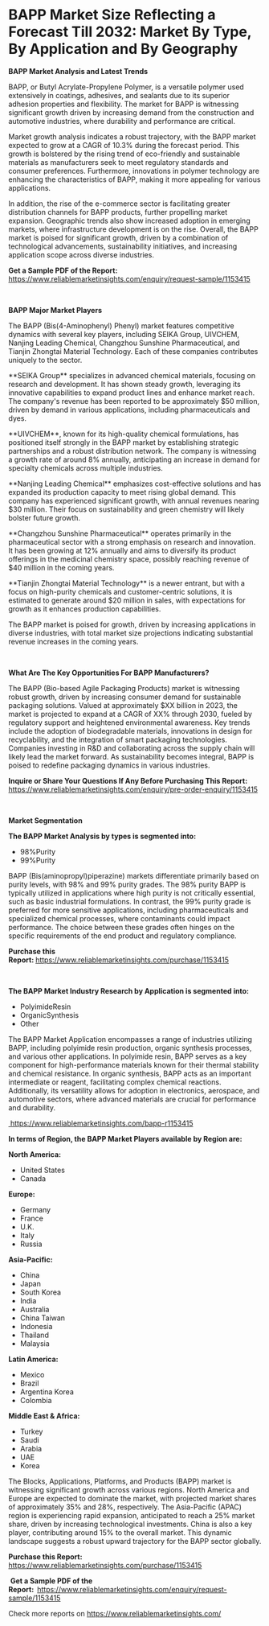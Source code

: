 <p><h1>BAPP Market Size Reflecting a Forecast Till 2032: Market By Type, By Application and By Geography</h1></p><p><strong>BAPP Market Analysis and Latest Trends</strong></p>
<p><p>BAPP, or Butyl Acrylate-Propylene Polymer, is a versatile polymer used extensively in coatings, adhesives, and sealants due to its superior adhesion properties and flexibility. The market for BAPP is witnessing significant growth driven by increasing demand from the construction and automotive industries, where durability and performance are critical.</p><p>Market growth analysis indicates a robust trajectory, with the BAPP market expected to grow at a CAGR of 10.3% during the forecast period. This growth is bolstered by the rising trend of eco-friendly and sustainable materials as manufacturers seek to meet regulatory standards and consumer preferences. Furthermore, innovations in polymer technology are enhancing the characteristics of BAPP, making it more appealing for various applications.</p><p>In addition, the rise of the e-commerce sector is facilitating greater distribution channels for BAPP products, further propelling market expansion. Geographic trends also show increased adoption in emerging markets, where infrastructure development is on the rise. Overall, the BAPP market is poised for significant growth, driven by a combination of technological advancements, sustainability initiatives, and increasing application scope across diverse industries.</p></p>
<p><strong>Get a Sample PDF of the Report:&nbsp;</strong> <a href="https://www.reliablemarketinsights.com/enquiry/request-sample/1153415?utm_campaign=2538&utm_medium=2&utm_source=Github&utm_content=ia&utm_term=31032025&utm_id=bapp">https://www.reliablemarketinsights.com/enquiry/request-sample/1153415</a></p>
<p>&nbsp;</p>
<p><strong>BAPP Major Market Players</strong></p>
<p><p>The BAPP (Bis(4-Aminophenyl) Phenyl) market features competitive dynamics with several key players, including SEIKA Group, UIVCHEM, Nanjing Leading Chemical, Changzhou Sunshine Pharmaceutical, and Tianjin Zhongtai Material Technology. Each of these companies contributes uniquely to the sector. </p><p>**SEIKA Group** specializes in advanced chemical materials, focusing on research and development. It has shown steady growth, leveraging its innovative capabilities to expand product lines and enhance market reach. The company's revenue has been reported to be approximately $50 million, driven by demand in various applications, including pharmaceuticals and dyes.</p><p>**UIVCHEM**, known for its high-quality chemical formulations, has positioned itself strongly in the BAPP market by establishing strategic partnerships and a robust distribution network. The company is witnessing a growth rate of around 8% annually, anticipating an increase in demand for specialty chemicals across multiple industries.</p><p>**Nanjing Leading Chemical** emphasizes cost-effective solutions and has expanded its production capacity to meet rising global demand. This company has experienced significant growth, with annual revenues nearing $30 million. Their focus on sustainability and green chemistry will likely bolster future growth.</p><p>**Changzhou Sunshine Pharmaceutical** operates primarily in the pharmaceutical sector with a strong emphasis on research and innovation. It has been growing at 12% annually and aims to diversify its product offerings in the medicinal chemistry space, possibly reaching revenue of $40 million in the coming years.</p><p>**Tianjin Zhongtai Material Technology** is a newer entrant, but with a focus on high-purity chemicals and customer-centric solutions, it is estimated to generate around $20 million in sales, with expectations for growth as it enhances production capabilities.</p><p>The BAPP market is poised for growth, driven by increasing applications in diverse industries, with total market size projections indicating substantial revenue increases in the coming years.</p></p>
<p>&nbsp;</p>
<p><strong>What Are The Key Opportunities For BAPP Manufacturers?</strong></p>
<p><p>The BAPP (Bio-based Agile Packaging Products) market is witnessing robust growth, driven by increasing consumer demand for sustainable packaging solutions. Valued at approximately $XX billion in 2023, the market is projected to expand at a CAGR of XX% through 2030, fueled by regulatory support and heightened environmental awareness. Key trends include the adoption of biodegradable materials, innovations in design for recyclability, and the integration of smart packaging technologies. Companies investing in R&D and collaborating across the supply chain will likely lead the market forward. As sustainability becomes integral, BAPP is poised to redefine packaging dynamics in various industries.</p></p>
<p><strong>Inquire or Share Your Questions If Any Before Purchasing This Report:</strong> <a href="https://www.reliablemarketinsights.com/enquiry/pre-order-enquiry/1153415?utm_campaign=2538&utm_medium=2&utm_source=Github&utm_content=ia&utm_term=31032025&utm_id=bapp">https://www.reliablemarketinsights.com/enquiry/pre-order-enquiry/1153415</a></p>
<p>&nbsp;</p>
<p><strong>Market Segmentation</strong></p>
<p><strong>The BAPP Market Analysis by types is segmented into:</strong></p>
<p><ul><li>98%Purity</li><li>99%Purity</li></ul></p>
<p><p>BAPP (Bis(aminopropyl)piperazine) markets differentiate primarily based on purity levels, with 98% and 99% purity grades. The 98% purity BAPP is typically utilized in applications where high purity is not critically essential, such as basic industrial formulations. In contrast, the 99% purity grade is preferred for more sensitive applications, including pharmaceuticals and specialized chemical processes, where contaminants could impact performance. The choice between these grades often hinges on the specific requirements of the end product and regulatory compliance.</p></p>
<p><strong>Purchase this Report:&nbsp;</strong><a href="https://www.reliablemarketinsights.com/purchase/1153415?utm_campaign=2538&utm_medium=2&utm_source=Github&utm_content=ia&utm_term=31032025&utm_id=bapp">https://www.reliablemarketinsights.com/purchase/1153415</a></p>
<p>&nbsp;</p>
<p><strong>The BAPP Market Industry Research by Application is segmented into:</strong></p>
<p><ul><li>PolyimideResin</li><li>OrganicSynthesis</li><li>Other</li></ul></p>
<p><p>The BAPP Market Application encompasses a range of industries utilizing BAPP, including polyimide resin production, organic synthesis processes, and various other applications. In polyimide resin, BAPP serves as a key component for high-performance materials known for their thermal stability and chemical resistance. In organic synthesis, BAPP acts as an important intermediate or reagent, facilitating complex chemical reactions. Additionally, its versatility allows for adoption in electronics, aerospace, and automotive sectors, where advanced materials are crucial for performance and durability.</p></p>
<p><a href="https://www.reliablemarketinsights.com/bapp-r1153415?utm_campaign=2538&utm_medium=2&utm_source=Github&utm_content=ia&utm_term=31032025&utm_id=bapp">&nbsp;https://www.reliablemarketinsights.com/bapp-r1153415</a></p>
<p><strong>In terms of Region, the BAPP Market Players available by Region are:</strong></p>
<p>
    <p> <strong> North America: </strong>
        <ul>
            <li>United States</li>
            <li>Canada</li>
        </ul>
        </p> 
    <p> <strong> Europe: </strong>
        <ul>
            <li>Germany</li>
            <li>France</li>
            <li>U.K.</li>
            <li>Italy</li>
            <li>Russia</li>
        </ul>
        </p> 
    <p> <strong> Asia-Pacific: </strong>
        <ul>
            <li>China</li>
            <li>Japan</li>
            <li>South Korea</li>
            <li>India</li>
            <li>Australia</li>
            <li>China Taiwan</li>
            <li>Indonesia</li>
            <li>Thailand</li>
            <li>Malaysia</li>
        </ul>
        </p> 
    <p> <strong> Latin America: </strong>
        <ul>
            <li>Mexico</li>
            <li>Brazil</li>
            <li>Argentina Korea</li>
            <li>Colombia</li>
        </ul>
        </p> 
    <p> <strong> Middle East & Africa: </strong>
        <ul>
            <li>Turkey</li>
            <li>Saudi</li>
            <li>Arabia</li>
            <li>UAE</li>
            <li>Korea</li>
        </ul>
    </p>
    </p>
<p><p>The Blocks, Applications, Platforms, and Products (BAPP) market is witnessing significant growth across various regions. North America and Europe are expected to dominate the market, with projected market shares of approximately 35% and 28%, respectively. The Asia-Pacific (APAC) region is experiencing rapid expansion, anticipated to reach a 25% market share, driven by increasing technological investments. China is also a key player, contributing around 15% to the overall market. This dynamic landscape suggests a robust upward trajectory for the BAPP sector globally.</p></p>
<p><strong>Purchase this Report: </strong><a href="https://www.reliablemarketinsights.com/purchase/1153415?utm_campaign=2538&utm_medium=2&utm_source=Github&utm_content=ia&utm_term=31032025&utm_id=bapp">https://www.reliablemarketinsights.com/purchase/1153415</a></p>
<p>&nbsp;<strong>Get a Sample PDF of the Report:&nbsp;&nbsp;</strong><a href="https://www.reliablemarketinsights.com/enquiry/request-sample/1153415?utm_campaign=2538&utm_medium=2&utm_source=Github&utm_content=ia&utm_term=31032025&utm_id=bapp">https://www.reliablemarketinsights.com/enquiry/request-sample/1153415</a></p>
<p><strong></strong></p>
<p>Check more reports on <a href="https://www.reliablemarketinsights.com/?utm_campaign=2538&utm_medium=2&utm_source=Github&utm_content=ia&utm_term=31032025&utm_id=bapp">https://www.reliablemarketinsights.com/</a></p>